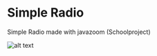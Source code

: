 # Simple Radio
 Simple Radio made with javazoom (Schoolproject)
 
 
 
 
![alt text](https://i.imgur.com/FI9njjn.png)
